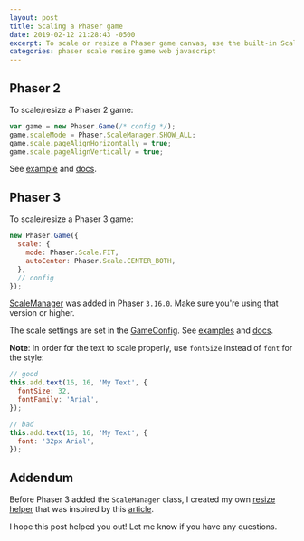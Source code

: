 ```yaml
---
layout: post
title: Scaling a Phaser game
date: 2019-02-12 21:28:43 -0500
excerpt: To scale or resize a Phaser game canvas, use the built-in Scale Manager.
categories: phaser scale resize game web javascript
---
```


## Phaser 2

To scale/resize a Phaser 2 game:

```js
var game = new Phaser.Game(/* config */);
game.scaleMode = Phaser.ScaleManager.SHOW_ALL;
game.scale.pageAlignHorizontally = true;
game.scale.pageAlignVertically = true;
```

See [example](https://phaser.io/examples/v2/input/game-scale) and [docs](https://phaser.io/docs/2.6.2/Phaser.ScaleManager.html).

## Phaser 3

To scale/resize a Phaser 3 game:

```js
new Phaser.Game({
  scale: {
    mode: Phaser.Scale.FIT,
    autoCenter: Phaser.Scale.CENTER_BOTH,
  },
  // config
});
```

[ScaleManager](https://photonstorm.github.io/phaser3-docs/Phaser.Scale.ScaleManager.html) was added in Phaser `3.16.0`. Make sure you're using that version or higher.

The scale settings are set in the [GameConfig](https://photonstorm.github.io/phaser3-docs/global.html#GameConfig__anchor). See [examples](https://labs.phaser.io/index.html?dir=scalemanager/&q=) and [docs](https://photonstorm.github.io/phaser3-docs/Phaser.Scale.ScaleManager.html).

**Note**: In order for the text to scale properly, use `fontSize` instead of `font` for the style:

```js
// good
this.add.text(16, 16, 'My Text', {
  fontSize: 32,
  fontFamily: 'Arial',
});

// bad
this.add.text(16, 16, 'My Text', {
  font: '32px Arial',
});
```

## Addendum

Before Phaser 3 added the `ScaleManager` class, I created my own [resize helper](https://gist.github.com/remarkablemark/e42a98ef7e8b1b109d298f16b8278262) that was inspired by this [article](https://www.emanueleferonato.com/2018/02/16/how-to-scale-your-html5-games-if-your-framework-does-not-feature-a-scale-manager-or-if-you-do-not-use-any-framework/).

I hope this post helped you out! Let me know if you have any questions.
